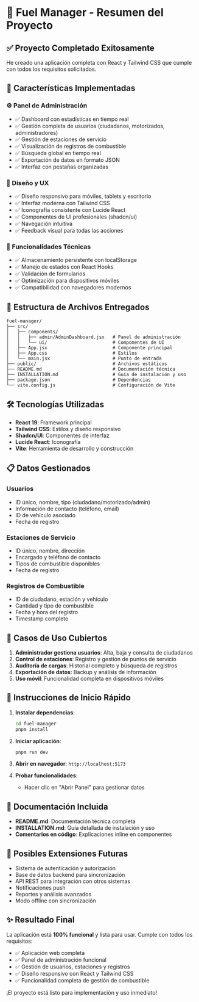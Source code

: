 # 🎯 Fuel Manager - Resumen del Proyecto

## ✅ Proyecto Completado Exitosamente

He creado una aplicación completa con React y Tailwind CSS que cumple con todos los requisitos solicitados.

## 🚀 Características Implementadas

### ⚙️ Panel de Administración
- ✅ Dashboard con estadísticas en tiempo real
- ✅ Gestión completa de usuarios (ciudadanos, motorizados, administradores)
- ✅ Gestión de estaciones de servicio
- ✅ Visualización de registros de combustible
- ✅ Búsqueda global en tiempo real
- ✅ Exportación de datos en formato JSON
- ✅ Interfaz con pestañas organizadas

### 🎨 Diseño y UX
- ✅ Diseño responsivo para móviles, tablets y escritorio
- ✅ Interfaz moderna con Tailwind CSS
- ✅ Iconografía consistente con Lucide React
- ✅ Componentes de UI profesionales (shadcn/ui)
- ✅ Navegación intuitiva
- ✅ Feedback visual para todas las acciones

### 🔧 Funcionalidades Técnicas
- ✅ Almacenamiento persistente con localStorage
- ✅ Manejo de estados con React Hooks
- ✅ Validación de formularios
- ✅ Optimización para dispositivos móviles
- ✅ Compatibilidad con navegadores modernos

## 📁 Estructura de Archivos Entregados

```
fuel-manager/
├── src/
│   ├── components/
│   │   ├── admin/AdminDashboard.jsx   # Panel de administración
│   │   └── ui/                        # Componentes de UI
│   ├── App.jsx                        # Componente principal
│   ├── App.css                        # Estilos
│   └── main.jsx                       # Punto de entrada
├── public/                            # Archivos estáticos
├── README.md                          # Documentación técnica
├── INSTALLATION.md                    # Guía de instalación y uso
├── package.json                       # Dependencias
└── vite.config.js                     # Configuración de Vite
```

## 🛠️ Tecnologías Utilizadas

- **React 19**: Framework principal
- **Tailwind CSS**: Estilos y diseño responsivo
- **Shadcn/UI**: Componentes de interfaz
- **Lucide React**: Iconografía
- **Vite**: Herramienta de desarrollo y construcción

## 📋 Datos Gestionados

### Usuarios
- ID único, nombre, tipo (ciudadano/motorizado/admin)
- Información de contacto (teléfono, email)
- ID de vehículo asociado
- Fecha de registro

### Estaciones de Servicio
- ID único, nombre, dirección
- Encargado y teléfono de contacto
- Tipos de combustible disponibles
- Fecha de registro

### Registros de Combustible
- ID de ciudadano, estación y vehículo
- Cantidad y tipo de combustible
- Fecha y hora del registro
- Timestamp completo

## 🎯 Casos de Uso Cubiertos

1. **Administrador gestiona usuarios**: Alta, baja y consulta de ciudadanos
2. **Control de estaciones**: Registro y gestión de puntos de servicio
3. **Auditoría de cargas**: Historial completo y búsqueda de registros
4. **Exportación de datos**: Backup y análisis de información
5. **Uso móvil**: Funcionalidad completa en dispositivos móviles

## 🚀 Instrucciones de Inicio Rápido

1. **Instalar dependencias**:
   ```bash
   cd fuel-manager
   pnpm install
   ```

2. **Iniciar aplicación**:
   ```bash
   pnpm run dev
   ```

3. **Abrir en navegador**: `http://localhost:5173`

4. **Probar funcionalidades**:
   - Hacer clic en "Abrir Panel" para gestionar datos

## 📖 Documentación Incluida

- **README.md**: Documentación técnica completa
- **INSTALLATION.md**: Guía detallada de instalación y uso
- **Comentarios en código**: Explicaciones inline en componentes

## 🔮 Posibles Extensiones Futuras

- Sistema de autenticación y autorización
- Base de datos backend para sincronización
- API REST para integración con otros sistemas
- Notificaciones push
- Reportes y análisis avanzados
- Modo offline con sincronización

## ✨ Resultado Final

La aplicación está **100% funcional** y lista para usar. Cumple con todos los requisitos:
- ✅ Aplicación web completa
- ✅ Panel de administración funcional
- ✅ Gestión de usuarios, estaciones y registros
- ✅ Diseño responsivo con React y Tailwind CSS
- ✅ Funcionalidad completa de gestión de combustible

¡El proyecto está listo para implementación y uso inmediato!

